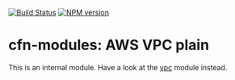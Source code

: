 [![Build Status](https://travis-ci.org/cfn-modules/vpc-plain.svg?branch=master)](https://travis-ci.org/cfn-modules/vpc-plain)
[![NPM version](https://img.shields.io/npm/v/@cfn-modules/vpc-plain.svg)](https://www.npmjs.com/package/@cfn-modules/vpc-plain)

# cfn-modules: AWS VPC plain

This is an internal module. Have a look at the [vpc](https://www.npmjs.com/package/@cfn-modules/vpc) module instead.
